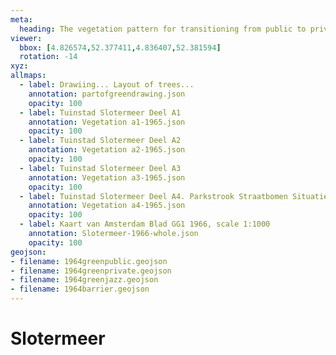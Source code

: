 ```yaml
---
meta:
  heading: The vegetation pattern for transitioning from public to private
viewer:
  bbox: [4.826574,52.377411,4.836407,52.381594]
  rotation: -14
xyz:
allmaps:
  - label: Drawiing... Layout of trees...
    annotation: partofgreendrawing.json
    opacity: 100
  - label: Tuinstad Slotermeer Deel A1
    annotation: Vegetation a1-1965.json
    opacity: 100
  - label: Tuinstad Slotermeer Deel A2
    annotation: Vegetation a2-1965.json
    opacity: 100
  - label: Tuinstad Slotermeer Deel A3
    annotation: Vegetation a3-1965.json
    opacity: 100
  - label: Tuinstad Slotermeer Deel A4. Parkstrook Straatbomen Situatie 1965. Scale 1:500. Stadsarchief Amsterdam. Published by Public Works Department and its legal successors, 1965
    annotation: Vegetation a4-1965.json
    opacity: 100
  - label: Kaart van Amsterdam Blad GG1 1966, scale 1:1000
    annotation: Slotermeer-1966-whole.json
    opacity: 100
geojson:
- filename: 1964greenpublic.geojson
- filename: 1964greenprivate.geojson
- filename: 1964greenjazz.geojson
- filename: 1964barrier.geojson
---
```

# Slotermeer